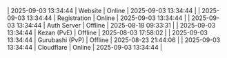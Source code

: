 | 2025-09-03 13:34:44 | Website | Online | 2025-09-03 13:34:44 |
| 2025-09-03 13:34:44 | Registration | Online | 2025-09-03 13:34:44 |
| 2025-09-03 13:34:44 | Auth Server | Offline | 2025-08-18 09:33:31 |
| 2025-09-03 13:34:44 | Kezan (PvE) | Offline | 2025-08-03 17:58:02 |
| 2025-09-03 13:34:44 | Gurubashi (PvP) | Offline | 2025-08-23 21:44:06 |
| 2025-09-03 13:34:44 | Cloudflare | Online | 2025-09-03 13:34:44 |
